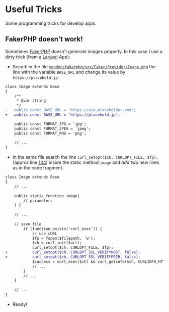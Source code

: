 # Useful Tricks
Some programming tricks for develop apps.
## FakerPHP doesn't work!
Sometimes [FakerPHP](https://fakerphp.github.io/formatters/image) doesn't generate images properly. In this case I use a dirty trick (from a [Laravel](https://github.com/laravel/laravel) App):
- Search in the file [`vendor/fakerphp/src/Faker/Provider/Image.php`](https://github.com/FakerPHP/Faker/blob/main/src/Faker/Provider/Image.php) the line with the variable `BASE_URL` and change its value by `https://placehold.jp`

```diff
class Image extends Base
{
    /**
     * @var string
     */
-   public const BASE_URL = 'https://via.placeholder.com';
+   public const BASE_URL = 'https://placehold.jp';

    public const FORMAT_JPG = 'jpg';
    public const FORMAT_JPEG = 'jpeg';
    public const FORMAT_PNG = 'png';
    
    // ...
}
```

- In the same file search the line `curl_setopt($ch, CURLOPT_FILE, $fp);` (approx line [144](https://github.com/FakerPHP/Faker/blob/main/src/Faker/Provider/Image.php#L144)) inside the static method `image` and *add* two new lines as in the code fragment.

```diff
class Image extends Base
{
    // ...
    
    public static function image(
        // parameters
    ) {
    
    // ...
    
    // save file
        if (function_exists('curl_exec')) {
            // use cURL
            $fp = fopen($filepath, 'w');
            $ch = curl_init($url);
            curl_setopt($ch, CURLOPT_FILE, $fp);
+           curl_setopt($ch, CURLOPT_SSL_VERIFYHOST, false);
+           curl_setopt($ch, CURLOPT_SSL_VERIFYPEER, false);
            $success = curl_exec($ch) && curl_getinfo($ch, CURLINFO_HTTP_CODE) === 200;
            // ...
        }
        // ...
    }
    
    // ...
}
```
- Ready!
